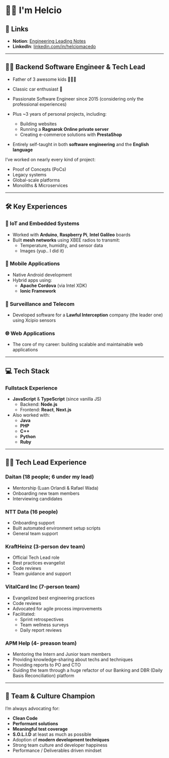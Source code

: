 # 👨‍💻 I'm Helcio

## 🔗 Links

- **Notion**: [Engineering Leading Notes](https://www.notion.so/hpandelo/Helcio-Pandelo-s-Engineering-Leading-Notes-357948e726e6488d8b26b65085ac6ec0)
- **LinkedIn**: [linkedin.com/in/helciomacedo](https://www.linkedin.com/in/helciomacedo/)

---

## 👨‍🔧 Backend Software Engineer & Tech Lead

- Father of 3 awesome kids 👨‍👧‍👦  
- Classic car enthusiast 🚗  
- Passionate Software Engineer since 2015 (considering only the professional experiences) 
- Plus ~3 years of personal projects, including:
  - Building websites
  - Running a **Ragnarok Online private server**
  - Creating e-commerce solutions with **PrestaShop**

- Entirely self-taught in both **software engineering** and the **English language**

I’ve worked on nearly every kind of project:
- Proof of Concepts (PoCs)
- Legacy systems
- Global-scale platforms
- Monoliths & Microservices

---

## 🛠️ Key Experiences

### 📡 IoT and Embedded Systems

- Worked with **Arduino**, **Raspberry Pi**, **Intel Galileo** boards
- Built **mesh networks** using XBEE radios to transmit:
  - Temperature, humidity, and sensor data
  - Images (yup.. I did it)

### 📱 Mobile Applications

- Native Android development
- Hybrid apps using:
  - **Apache Cordova** (via Intel XDK)
  - **Ionic Framework**

### 🔐 Surveillance and Telecom

- Developed software for a **Lawful Interception** company (the leader one) using Xcipio sensors

### 🌐 Web Applications

- The core of my career: building scalable and maintainable web applications

---

## 💻 Tech Stack

### Fullstack Experience

- **JavaScript** & **TypeScript** (since vanilla JS)
  - Backend: **Node.js**
  - Frontend: **React**, **Next.js**
- Also worked with:
  - **Java**
  - **PHP**
  - **C++**
  - **Python**
  - **Ruby**

---

## 👨‍🏫 Tech Lead Experience

### Daitan (18 people; 6 under my lead)

- Mentorship (Luan Orlandi & Rafael Wada)
- Onboarding new team members
- Interviewing candidates

### NTT Data (16 people)

- Onboarding support
- Built automated environment setup scripts
- General team support

### KraftHeinz (3-person dev team)

- Official Tech Lead role
- Best practices evangelist
- Code reviews
- Team guidance and support

### VitalCard Inc (7-person team)

- Evangelized best engineering practices
- Code reviews
- Advocated for agile process improvements
- Facilitated:
  - Sprint retrospectives
  - Team wellness surveys
  - Daily report reviews

### APM Help (4- preason team)

- Mentoring the Intern and Junior team members
- Providing knowledge-sharing about techs and techniques
- Providing reports to PO and CTO
- Guiding the team through a huge refactor of our Banking and DBR (Daily Basis Reconciliation) platform

---

## 🤝 Team & Culture Champion

I’m always advocating for:

- **Clean Code**
- **Performant solutions**
- **Meaningful test coverage**
- **S.O.L.I.D** at least as much as possible
- Adoption of **modern development techniques**
- Strong team culture and developer happiness
- Performance / Deliverables driven mindset
